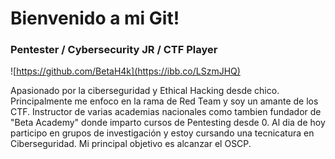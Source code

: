 #  Bienvenido a mi Git!
### Pentester / Cybersecurity JR / CTF Player

![https://github.com/BetaH4k](https://ibb.co/LSzmJHQ)

Apasionado por la ciberseguridad y Ethical Hacking desde chico.
Principalmente me enfoco en la rama de Red Team y soy un amante de los CTF.
Instructor de varias academias nacionales como tambien fundador de "Beta Academy" donde imparto cursos de Pentesting desde 0.
Al dia de hoy participo en grupos de investigación y estoy cursando una tecnicatura en Ciberseguridad.
Mi principal objetivo es alcanzar el OSCP.
